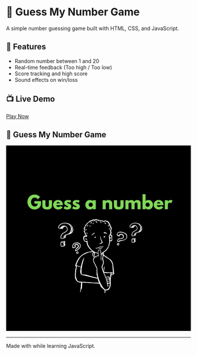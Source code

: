# 🎯 Guess My Number Game

A simple number guessing game built with HTML, CSS, and JavaScript.

## 🌟 Features

- Random number between 1 and 20
- Real-time feedback (Too high / Too low)
- Score tracking and high score
- Sound effects on win/loss

## 📺 Live Demo

[Play Now](https://p1cq.github.io/guess-my-number-game/)

## 📸 Guess My Number Game

![Guess My Number Game](./images/guessMyNumber.jpg)

---

Made with while learning JavaScript.
